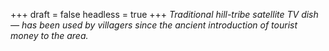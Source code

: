 
+++
draft = false
headless = true
+++
_Traditional hill-tribe satellite TV dish &mdash; has been used by villagers since the ancient introduction of tourist money to the area._
